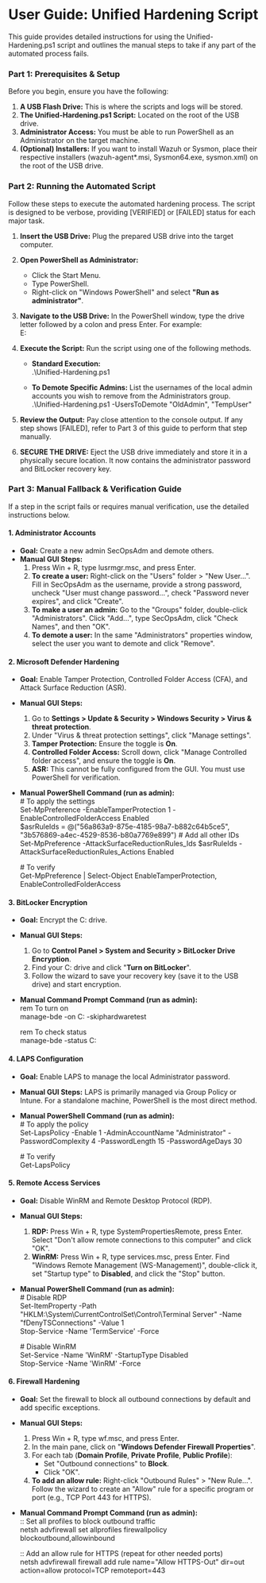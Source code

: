 # **User Guide: Unified Hardening Script**

This guide provides detailed instructions for using the Unified-Hardening.ps1 script and outlines the manual steps to take if any part of the automated process fails.

### **Part 1: Prerequisites & Setup**

Before you begin, ensure you have the following:

1. **A USB Flash Drive:** This is where the scripts and logs will be stored.  
2. **The Unified-Hardening.ps1 Script:** Located on the root of the USB drive.  
3. **Administrator Access:** You must be able to run PowerShell as an Administrator on the target machine.  
4. **(Optional) Installers:** If you want to install Wazuh or Sysmon, place their respective installers (wazuh-agent\*.msi, Sysmon64.exe, sysmon.xml) on the root of the USB drive.

### **Part 2: Running the Automated Script**

Follow these steps to execute the automated hardening process. The script is designed to be verbose, providing \[VERIFIED\] or \[FAILED\] status for each major task.

1. **Insert the USB Drive:** Plug the prepared USB drive into the target computer.  
2. **Open PowerShell as Administrator:**  
   * Click the Start Menu.  
   * Type PowerShell.  
   * Right-click on "Windows PowerShell" and select **"Run as administrator"**.  
3. **Navigate to the USB Drive:** In the PowerShell window, type the drive letter followed by a colon and press Enter. For example:  
   E:

4. **Execute the Script:** Run the script using one of the following methods.  
   * **Standard Execution:**  
     .\\Unified-Hardening.ps1

   * **To Demote Specific Admins:** List the usernames of the local admin accounts you wish to remove from the Administrators group.  
     .\\Unified-Hardening.ps1 \-UsersToDemote "OldAdmin", "TempUser"

5. **Review the Output:** Pay close attention to the console output. If any step shows \[FAILED\], refer to Part 3 of this guide to perform that step manually.  
6. **SECURE THE DRIVE:** Eject the USB drive immediately and store it in a physically secure location. It now contains the administrator password and BitLocker recovery key.

### **Part 3: Manual Fallback & Verification Guide**

If a step in the script fails or requires manual verification, use the detailed instructions below.

#### **1\. Administrator Accounts**

* **Goal:** Create a new admin SecOpsAdm and demote others.  
* **Manual GUI Steps:**  
  1. Press Win \+ R, type lusrmgr.msc, and press Enter.  
  2. **To create a user:** Right-click on the "Users" folder \> "New User...". Fill in SecOpsAdm as the username, provide a strong password, uncheck "User must change password...", check "Password never expires", and click "Create".  
  3. **To make a user an admin:** Go to the "Groups" folder, double-click "Administrators". Click "Add...", type SecOpsAdm, click "Check Names", and then "OK".  
  4. **To demote a user:** In the same "Administrators" properties window, select the user you want to demote and click "Remove".

#### **2\. Microsoft Defender Hardening**

* **Goal:** Enable Tamper Protection, Controlled Folder Access (CFA), and Attack Surface Reduction (ASR).  
* **Manual GUI Steps:**  
  1. Go to **Settings \> Update & Security \> Windows Security \> Virus & threat protection**.  
  2. Under "Virus & threat protection settings", click "Manage settings".  
  3. **Tamper Protection:** Ensure the toggle is **On**.  
  4. **Controlled Folder Access:** Scroll down, click "Manage Controlled folder access", and ensure the toggle is **On**.  
  5. **ASR:** This cannot be fully configured from the GUI. You must use PowerShell for verification.  
* **Manual PowerShell Command (run as admin):**  
  \# To apply the settings  
  Set-MpPreference \-EnableTamperProtection 1 \-EnableControlledFolderAccess Enabled  
  $asrRuleIds \= @("56a863a9-875e-4185-98a7-b882c64b5ce5", "3b576869-a4ec-4529-8536-b80a7769e899") \# Add all other IDs  
  Set-MpPreference \-AttackSurfaceReductionRules\_Ids $asrRuleIds \-AttackSurfaceReductionRules\_Actions Enabled

  \# To verify  
  Get-MpPreference | Select-Object EnableTamperProtection, EnableControlledFolderAccess

#### **3\. BitLocker Encryption**

* **Goal:** Encrypt the C: drive.  
* **Manual GUI Steps:**  
  1. Go to **Control Panel \> System and Security \> BitLocker Drive Encryption**.  
  2. Find your C: drive and click "**Turn on BitLocker**".  
  3. Follow the wizard to save your recovery key (save it to the USB drive) and start encryption.  
* **Manual Command Prompt Command (run as admin):**  
  rem To turn on  
  manage-bde \-on C: \-skiphardwaretest

  rem To check status  
  manage-bde \-status C:

#### **4\. LAPS Configuration**

* **Goal:** Enable LAPS to manage the local Administrator password.  
* **Manual GUI Steps:** LAPS is primarily managed via Group Policy or Intune. For a standalone machine, PowerShell is the most direct method.  
* **Manual PowerShell Command (run as admin):**  
  \# To apply the policy  
  Set-LapsPolicy \-Enable 1 \-AdminAccountName "Administrator" \-PasswordComplexity 4 \-PasswordLength 15 \-PasswordAgeDays 30

  \# To verify  
  Get-LapsPolicy

#### **5\. Remote Access Services**

* **Goal:** Disable WinRM and Remote Desktop Protocol (RDP).  
* **Manual GUI Steps:**  
  1. **RDP:** Press Win \+ R, type SystemPropertiesRemote, press Enter. Select "Don't allow remote connections to this computer" and click "OK".  
  2. **WinRM:** Press Win \+ R, type services.msc, press Enter. Find "Windows Remote Management (WS-Management)", double-click it, set "Startup type" to **Disabled**, and click the "Stop" button.  
* **Manual PowerShell Command (run as admin):**  
  \# Disable RDP  
  Set-ItemProperty \-Path "HKLM:\\System\\CurrentControlSet\\Control\\Terminal Server" \-Name "fDenyTSConnections" \-Value 1  
  Stop-Service \-Name 'TermService' \-Force

  \# Disable WinRM  
  Set-Service \-Name 'WinRM' \-StartupType Disabled  
  Stop-Service \-Name 'WinRM' \-Force

#### **6\. Firewall Hardening**

* **Goal:** Set the firewall to block all outbound connections by default and add specific exceptions.  
* **Manual GUI Steps:**  
  1. Press Win \+ R, type wf.msc, and press Enter.  
  2. In the main pane, click on "**Windows Defender Firewall Properties**".  
  3. For each tab (**Domain Profile**, **Private Profile**, **Public Profile**):  
     * Set "Outbound connections" to **Block**.  
     * Click "OK".  
  4. **To add an allow rule:** Right-click "Outbound Rules" \> "New Rule...". Follow the wizard to create an "Allow" rule for a specific program or port (e.g., TCP Port 443 for HTTPS).  
* **Manual Command Prompt Command (run as admin):**  
  :: Set all profiles to block outbound traffic  
  netsh advfirewall set allprofiles firewallpolicy blockoutbound,allowinbound

  :: Add an allow rule for HTTPS (repeat for other needed ports)  
  netsh advfirewall firewall add rule name="Allow HTTPS-Out" dir=out action=allow protocol=TCP remoteport=443  
